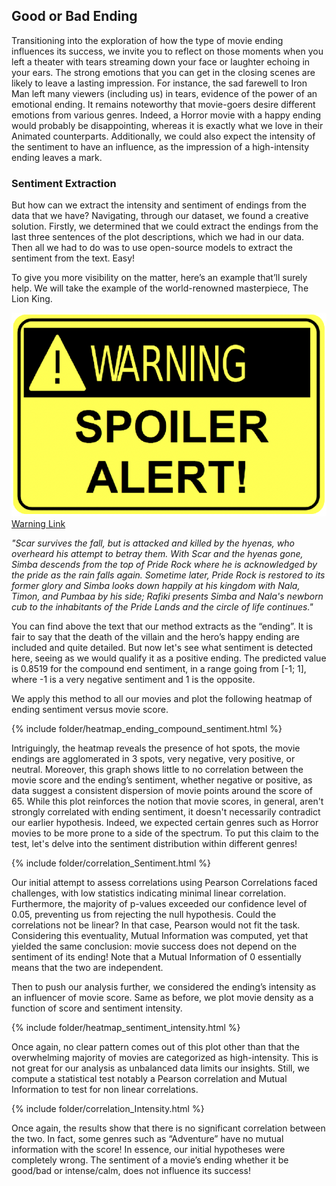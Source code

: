 ## Good or Bad Ending
Transitioning into the exploration of how the type of movie ending influences its success, we invite you to reflect on those moments when you left a theater with tears streaming down your face or laughter echoing in your ears. The strong emotions that you can get in the closing scenes are likely to leave a lasting impression. For instance, the sad farewell to Iron Man left many viewers (including us) in tears, evidence of the power of an emotional ending. It remains noteworthy that movie-goers desire different emotions from various genres. Indeed, a Horror movie with a happy ending would probably be disappointing, whereas it is exactly what we love in their Animated counterparts. Additionally, we could also expect the intensity of the sentiment to have an influence, as the impression of a high-intensity ending leaves a mark.

### Sentiment Extraction
But how can we extract the intensity and sentiment of endings from the data that we have? Navigating, through our dataset, we found a creative solution. Firstly, we determined that we could extract the endings from the last three sentences of the plot descriptions, which we had in our data. Then all we had to do was to use open-source models to extract the sentiment from the text. Easy!

To give you more visibility on the matter, here’s an example that’ll surely help. We will take the example of the world-renowned masterpiece, The Lion King. 

![Wiki](/assets/images/Warning_Symbol.png)       
[Warning Link](https://pa1.narvii.com/6384/b8ec2ccdb91f2623f22202c9b56e9637cd59abf3_hq.gif)

_"Scar survives the fall, but is attacked and killed by the hyenas, who overheard his attempt to betray them. With Scar and the hyenas gone, Simba descends from the top of Pride Rock where he is acknowledged by the pride as the rain falls again. Sometime later, Pride Rock is restored to its former glory and Simba looks down happily at his kingdom with Nala, Timon, and Pumbaa by his side; Rafiki presents Simba and Nala's newborn cub to the inhabitants of the Pride Lands and the circle of life continues."_

You can find above the text that our method extracts as the “ending”. It is fair to say that the death of the villain and the hero’s happy ending are included and quite detailed. But now let's see what sentiment is detected here, seeing as we would qualify it as a positive ending. The predicted value is 0.8519 for the compound end sentiment, in a range going from [-1; 1], where -1 is a very negative sentiment and 1 is the opposite.

We apply this method to all our movies and plot the following heatmap of ending sentiment versus movie score.

{% include folder/heatmap_ending_compound_sentiment.html %}

Intriguingly, the heatmap reveals the presence of hot spots, the movie endings are agglomerated in 3 spots, very negative, very positive, or neutral. Moreover, this graph shows little to no correlation between the movie score and the ending’s sentiment, whether negative or positive, as data suggest a consistent dispersion of movie points around the score of 65. While this plot reinforces the notion that movie scores, in general, aren't strongly correlated with ending sentiment, it doesn't necessarily contradict our earlier hypothesis. Indeed, we expected certain genres such as Horror movies to be more prone to a side of the spectrum. To put this claim to the test, let's delve into the sentiment distribution within different genres!

{% include folder/correlation_Sentiment.html %}

Our initial attempt to assess correlations using Pearson Correlations faced challenges, with low statistics indicating minimal linear correlation. Furthermore, the majority of p-values exceeded our confidence level of 0.05, preventing us from rejecting the null hypothesis. Could the correlations not be linear? In that case, Pearson would not fit the task. Considering this eventuality, Mutual Information was computed, yet that yielded the same conclusion: movie success does not depend on the sentiment of its ending! Note that a Mutual Information of 0 essentially means that the two are independent. 

Then to push our analysis further, we considered the ending’s intensity as an influencer of movie score. Same as before, we plot movie density as a function of score and sentiment intensity.

{% include folder/heatmap_sentiment_intensity.html %}

Once again, no clear pattern comes out of this plot other than that the overwhelming majority of movies are categorized as high-intensity. This is not great for our analysis as unbalanced data limits our insights. Still, we compute a statistical test notably a Pearson correlation and Mutual Information to test for non linear correlations. 

{% include folder/correlation_Intensity.html %}

Once again, the results show that there is no significant correlation between the two. In fact, some genres such as “Adventure” have no mutual information with the score! In essence, our initial hypotheses were completely wrong. The sentiment of a movie’s ending whether it be good/bad or intense/calm, does not influence its success!


